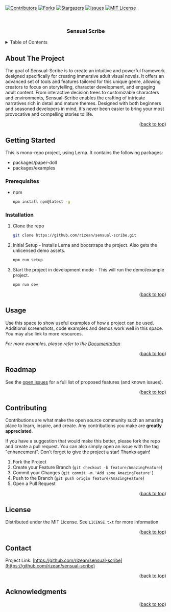 [![Contributors][contributors-shield]][contributors-url]
[![Forks][forks-shield]][forks-url]
[![Stargazers][stars-shield]][stars-url]
[![Issues][issues-shield]][issues-url]
[![MIT License][license-shield]][license-url]

<!-- PROJECT LOGO -->
<br />
<div align="center">

[//]: # (  <a href="https://github.com/rizean/sensual-scribe">)

[//]: # (    <img src="images/logo.png" alt="Logo" width="80" height="80">)

[//]: # (  </a>)

<h3 align="center">Sensual Scribe</h3>

[//]: # (  <p align="center">)

[//]: # (    An awesome README template to jumpstart your projects!)

[//]: # (    <br />)

[//]: # (    <a href="https://github.com/rizean/sensual-scribe"><strong>Explore the docs »</strong></a>)

[//]: # (    <br />)

[//]: # (    <br />)

[//]: # (    <a href="https://github.com/rizean/sensual-scribe">View Demo</a>)

[//]: # (    ·)

[//]: # (    <a href="https://github.com/rizean/sensual-scribe/issues">Report Bug</a>)

[//]: # (    ·)

[//]: # (    <a href="https://github.com/rizean/sensual-scribe/issues">Request Feature</a>)

[//]: # (  </p>)
</div>



<!-- TABLE OF CONTENTS -->
<details>
  <summary>Table of Contents</summary>
  <ol>
    <li>
      <a href="#about-the-project">About The Project</a>
      <ul>
        <li><a href="#built-with">Built With</a></li>
      </ul>
    </li>
    <li>
      <a href="#getting-started">Getting Started</a>
      <ul>
        <li><a href="#prerequisites">Prerequisites</a></li>
        <li><a href="#installation">Installation</a></li>
      </ul>
    </li>
    <li><a href="#usage">Usage</a></li>
    <li><a href="#roadmap">Roadmap</a></li>
    <li><a href="#contributing">Contributing</a></li>
    <li><a href="#license">License</a></li>
    <li><a href="#contact">Contact</a></li>
    <li><a href="#acknowledgments">Acknowledgments</a></li>
  </ol>
</details>



<!-- ABOUT THE PROJECT -->
## About The Project

[//]: # ([![Product Name Screen Shot][product-screenshot]]&#40;https://example.com&#41;)

The goal of Sensual-Scribe is to create an intuitive and powerful framework designed specifically for creating immersive adult visual novels. It offers an advanced set of tools and features tailored for this unique genre, allowing creators to focus on storytelling, character development, and engaging adult content. From interactive decision trees to customizable characters and environments, Sensual-Scribe enables the crafting of intricate narratives rich in detail and mature themes. Designed with both beginners and seasoned developers in mind, it's never been easier to bring your most provocative and compelling stories to life.

<p align="right">(<a href="#readme-top">back to top</a>)</p>

## Getting Started

This is mono-repo project, using Lerna. It contains the following packages:
* packages/paper-doll
* packages/examples

### Prerequisites
* npm
  ```sh
  npm install npm@latest -g
  ```

### Installation
1. Clone the repo
   ```sh
   git clone https://github.com/rizean/sensual-scribe.git
   ```
2. Initial Setup - Installs Lerna and bootstraps the project. Also gets the unlicensed demo assets.
   ```sh
   npm run setup
   ```
3. Start the project in development mode - This will run the demo/example project.
   ```sh
   npm run dev
   ```

<p align="right">(<a href="#readme-top">back to top</a>)</p>



<!-- USAGE EXAMPLES -->
## Usage

Use this space to show useful examples of how a project can be used. Additional screenshots, code examples and demos work well in this space. You may also link to more resources.

_For more examples, please refer to the [Documentation](https://example.com)_

<p align="right">(<a href="#readme-top">back to top</a>)</p>



<!-- ROADMAP -->
## Roadmap

[//]: # (- [x] Add Changelog)

[//]: # (- [x] Add back to top links)

[//]: # (- [ ] Add Additional Templates w/ Examples)

[//]: # (- [ ] Add "components" document to easily copy & paste sections of the readme)

[//]: # (- [ ] Multi-language Support)

[//]: # (    - [ ] Chinese)

[//]: # (    - [ ] Spanish)

See the [open issues](https://github.com/rizean/sensual-scribe/issues) for a full list of proposed features (and known issues).

<p align="right">(<a href="#readme-top">back to top</a>)</p>



<!-- CONTRIBUTING -->
## Contributing

Contributions are what make the open source community such an amazing place to learn, inspire, and create. Any contributions you make are **greatly appreciated**.

If you have a suggestion that would make this better, please fork the repo and create a pull request. You can also simply open an issue with the tag "enhancement".
Don't forget to give the project a star! Thanks again!

1. Fork the Project
2. Create your Feature Branch (`git checkout -b feature/AmazingFeature`)
3. Commit your Changes (`git commit -m 'Add some AmazingFeature'`)
4. Push to the Branch (`git push origin feature/AmazingFeature`)
5. Open a Pull Request

<p align="right">(<a href="#readme-top">back to top</a>)</p>



<!-- LICENSE -->
## License

Distributed under the MIT License. See `LICENSE.txt` for more information.

<p align="right">(<a href="#readme-top">back to top</a>)</p>



<!-- CONTACT -->
## Contact

[//]: # (Your Name - [@your_twitter]&#40;https://twitter.com/your_username&#41; - email@example.com)

Project Link: [https://github.com/rizean/sensual-scribe](https://github.com/rizean/sensual-scribe)

<p align="right">(<a href="#readme-top">back to top</a>)</p>



<!-- ACKNOWLEDGMENTS -->
## Acknowledgments



<p align="right">(<a href="#readme-top">back to top</a>)</p>



<!-- MARKDOWN LINKS & IMAGES -->
<!-- https://www.markdownguide.org/basic-syntax/#reference-style-links -->
[contributors-shield]: https://img.shields.io/github/contributors/rizean/sensual-scribe.svg?style=for-the-badge
[contributors-url]: https://github.com/rizean/sensual-scribe/graphs/contributors
[forks-shield]: https://img.shields.io/github/forks/rizean/sensual-scribe.svg?style=for-the-badge
[forks-url]: https://github.com/rizean/sensual-scribe/network/members
[stars-shield]: https://img.shields.io/github/stars/rizean/sensual-scribe.svg?style=for-the-badge
[stars-url]: https://github.com/rizean/sensual-scribe/stargazers
[issues-shield]: https://img.shields.io/github/issues/rizean/sensual-scribe.svg?style=for-the-badge
[issues-url]: https://github.com/rizean/sensual-scribe/issues
[license-shield]: https://img.shields.io/github/license/rizean/sensual-scribe.svg?style=for-the-badge
[license-url]: https://github.com/rizean/sensual-scribe/blob/master/LICENSE.txt
[product-screenshot]: images/screenshot.png
[React.js]: https://img.shields.io/badge/React-20232A?style=for-the-badge&logo=react&logoColor=61DAFB
[React-url]: https://reactjs.org/

